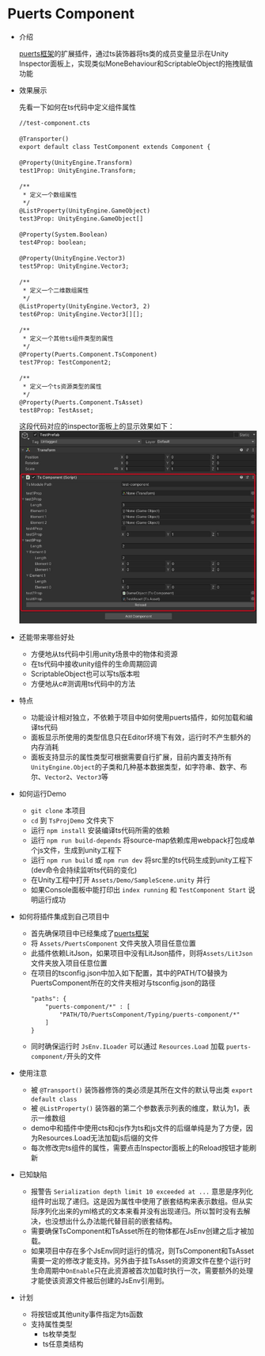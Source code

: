 # Puerts Component

* 介绍

    [puerts框架](https://github.com/Tencent/puerts)的扩展插件，通过ts装饰器将ts类的成员变量显示在Unity Inspector面板上，实现类似MoneBehaviour和ScriptableObject的拖拽赋值功能

* 效果展示
    
    先看一下如何在ts代码中定义组件属性
    ```
    //test-component.cts

    @Transporter()
    export default class TestComponent extends Component {

    @Property(UnityEngine.Transform)
    test1Prop: UnityEngine.Transform;

    /**
     * 定义一个数组属性
     */
    @ListProperty(UnityEngine.GameObject)
    test3Prop: UnityEngine.GameObject[]

    @Property(System.Boolean)
    test4Prop: boolean;

    @Property(UnityEngine.Vector3)
    test5Prop: UnityEngine.Vector3;
    
    /**
     * 定义一个二维数组属性
     */
    @ListProperty(UnityEngine.Vector3, 2)
    test6Prop: UnityEngine.Vector3[][];

    /**
     * 定义一个其他ts组件类型的属性
     */
    @Property(Puerts.Component.TsComponent)
    test7Prop: TestComponent2;

    /**
     * 定义一个ts资源类型的属性
     */
    @Property(Puerts.Component.TsAsset)
    test8Prop: TestAsset;
    ```

    这段代码对应的inspector面板上的显示效果如下：
    ![效果展示-面板](./img/效果展示-面板.jpg)
    
* 还能带来哪些好处
    * 方便地从ts代码中引用unity场景中的物体和资源
    * 在ts代码中接收unity组件的生命周期回调
    * ScriptableObject也可以写ts版本啦
    * 方便地从c#测调用ts代码中的方法

* 特点
    * 功能设计相对独立，不依赖于项目中如何使用puerts插件，如何加载和编译ts代码
    * 面板显示所使用的类型信息只在Editor环境下有效，运行时不产生额外的内存消耗
    * 面板支持显示的属性类型可根据需要自行扩展，目前内置支持所有`UnityEngine.Object`的子类和几种基本数据类型，如字符串、数字、布尔、`Vector2`、`Vector3`等

* 如何运行Demo
    * `git clone` 本项目
    * `cd` 到 `TsProjDemo` 文件夹下
    * 运行 `npm install` 安装编译ts代码所需的依赖
    * 运行 `npm run build-depends` 将source-map依赖库用webpack打包成单个js文件，生成到unity工程下
    * 运行 `npm run build` 或 `npm run dev` 将src里的ts代码生成到unity工程下(dev命令会持续监听ts代码的变化)
    * 在Unity工程中打开 `Assets/Demo/SampleScene.unity` 并行
    * 如果Console面板中能打印出 `index running` 和 `TestComponent Start` 说明运行成功

* 如何将插件集成到自己项目中
    * 首先确保项目中已经集成了[puerts框架](https://github.com/Tencent/puerts)
    * 将 `Assets/PuertsComponent` 文件夹放入项目任意位置
    * 此插件依赖LitJson，如果项目中没有LitJson插件，则将`Assets/LitJson` 文件夹放入项目任意位置
    * 在项目的tsconfig.json中加入如下配置，其中的PATH/TO替换为PuertsComponent所在的文件夹相对与tsconfig.json的路径
        ```
        "paths": {
            "puerts-component/*" : [
                "PATH/TO/PuertsComponent/Typing/puerts-component/*"
            ]
        }
        ```
    * 同时确保运行时 `JsEnv.ILoader` 可以通过 `Resources.Load` 加载 `puerts-component/`开头的文件

* 使用注意
    * 被 `@Transport()` 装饰器修饰的类必须是其所在文件的默认导出类 `export default class`
    * 被 `@ListProperty()` 装饰器的第二个参数表示列表的维度，默认为1，表示一维数组
    * demo中和插件中使用cts和cjs作为ts和js文件的后缀单纯是为了方便，因为Resources.Load无法加载js后缀的文件
    * 每次修改完ts组件的属性，需要点击Inspector面板上的Reload按钮才能刷新

* 已知缺陷
    * 报警告 `Serialization depth limit 10 exceeded at ...` 意思是序列化组件时出现了递归。这是因为属性中使用了嵌套结构来表示数组。但从实际序列化出来的yml格式的文本来看并没有出现递归。所以暂时没有去解决，也没想出什么办法能代替目前的嵌套结构。
    * 需要确保TsComponent和TsAsset所在的物体都在JsEnv创建之后才被加载。
    * 如果项目中存在多个JsEnv同时运行的情况，则TsComponent和TsAsset需要一定的修改才能支持。另外由于挂TsAsset的资源文件在整个运行时生命周期中`OnEnable`只在此资源被首次加载时执行一次，需要额外的处理才能使该资源文件被后创建的JsEnv引用到。

* 计划
    * 将按钮或其他unity事件指定为ts函数
    * 支持属性类型
        * ts枚举类型
        * ts任意类结构